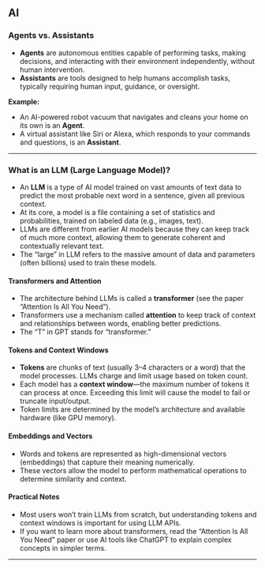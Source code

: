 ## AI

### Agents vs. Assistants

- **Agents** are autonomous entities capable of performing tasks, making decisions, and interacting with their environment independently, without human intervention.
- **Assistants** are tools designed to help humans accomplish tasks, typically requiring human input, guidance, or oversight.

**Example:**
- An AI-powered robot vacuum that navigates and cleans your home on its own is an **Agent**.
- A virtual assistant like Siri or Alexa, which responds to your commands and questions, is an **Assistant**.

---

### What is an LLM (Large Language Model)?

- An **LLM** is a type of AI model trained on vast amounts of text data to predict the most probable next word in a sentence, given all previous context.
- At its core, a model is a file containing a set of statistics and probabilities, trained on labeled data (e.g., images, text).
- LLMs are different from earlier AI models because they can keep track of much more context, allowing them to generate coherent and contextually relevant text.
- The “large” in LLM refers to the massive amount of data and parameters (often billions) used to train these models.

#### Transformers and Attention

- The architecture behind LLMs is called a **transformer** (see the paper “Attention Is All You Need”).
- Transformers use a mechanism called **attention** to keep track of context and relationships between words, enabling better predictions.
- The “T” in GPT stands for “transformer.”

#### Tokens and Context Windows

- **Tokens** are chunks of text (usually 3–4 characters or a word) that the model processes. LLMs charge and limit usage based on token count.
- Each model has a **context window**—the maximum number of tokens it can process at once. Exceeding this limit will cause the model to fail or truncate input/output.
- Token limits are determined by the model’s architecture and available hardware (like GPU memory).

#### Embeddings and Vectors

- Words and tokens are represented as high-dimensional vectors (embeddings) that capture their meaning numerically.
- These vectors allow the model to perform mathematical operations to determine similarity and context.

#### Practical Notes

- Most users won’t train LLMs from scratch, but understanding tokens and context windows is important for using LLM APIs.
- If you want to learn more about transformers, read the “Attention Is All You Need” paper or use AI tools like ChatGPT to explain complex concepts in simpler terms.

---

